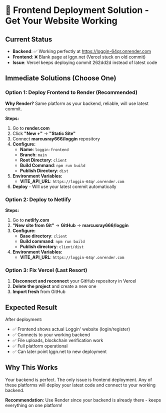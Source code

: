 # 🚀 Frontend Deployment Solution - Get Your Website Working

## Current Status
- **Backend**: ✅ Working perfectly at https://loggin-64qr.onrender.com
- **Frontend**: ❌ Blank page at lggn.net (Vercel stuck on old commit)
- **Issue**: Vercel keeps deploying commit 262dd2d instead of latest code

## Immediate Solutions (Choose One)

### Option 1: Deploy Frontend to Render (Recommended)
**Why Render?** Same platform as your backend, reliable, will use latest commit.

**Steps:**
1. Go to **render.com** 
2. Click **"New +"** → **"Static Site"**
3. Connect **marcusray666/loggin** repository
4. **Configure:**
   - **Name**: `loggin-frontend`
   - **Branch**: `main`
   - **Root Directory**: `client`
   - **Build Command**: `npm run build`
   - **Publish Directory**: `dist`
5. **Environment Variables:**
   - **VITE_API_URL**: `https://loggin-64qr.onrender.com`
6. **Deploy** - Will use your latest commit automatically

### Option 2: Deploy to Netlify
**Steps:**
1. Go to **netlify.com**
2. **"New site from Git"** → **GitHub** → **marcusray666/loggin**
3. **Configure:**
   - **Base directory**: `client`
   - **Build command**: `npm run build`
   - **Publish directory**: `client/dist`
4. **Environment Variables:**
   - **VITE_API_URL**: `https://loggin-64qr.onrender.com`

### Option 3: Fix Vercel (Last Resort)
1. **Disconnect and reconnect** your GitHub repository in Vercel
2. **Delete the project** and create a new one
3. **Import fresh** from GitHub

## Expected Result
After deployment:
- ✅ Frontend shows actual Loggin' website (login/register)
- ✅ Connects to your working backend
- ✅ File uploads, blockchain verification work
- ✅ Full platform operational
- ✅ Can later point lggn.net to new deployment

## Why This Works
Your backend is perfect. The only issue is frontend deployment. Any of these platforms will deploy your latest code and connect to your working backend.

**Recommendation**: Use Render since your backend is already there - keeps everything on one platform!
